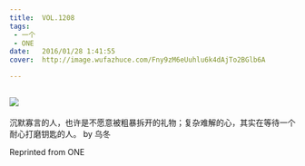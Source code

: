 ```yaml
---
title:	VOL.1208
tags:
 - 一个
 - ONE
date:	2016/01/28 1:41:55
cover:	http://image.wufazhuce.com/Fny9zM6eUuhlu6k4dAjTo2BGlb6A

---
```

![](http://image.wufazhuce.com/Fny9zM6eUuhlu6k4dAjTo2BGlb6A)
---

沉默寡言的人，也许是不愿意被粗暴拆开的礼物；复杂难解的心，其实在等待一个耐心打磨钥匙的人。 by 乌冬
 
Reprinted from ONE
